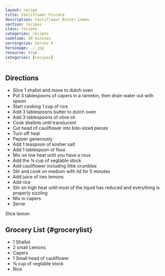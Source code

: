 ```yaml
---
layout: recipe
title: Cauliflower Piccata
description: Cauliflower Butter Lemon
section: recipes
class: recipes
categories: recipes
cooktime: 30 minutes
servingsize: Serves 4
heroimage: ./.jpg
resource: true
categories: [recipes]
---
```


## Directions

* Slice 1 shallot and move to dutch oven
* Put 3 tablespoons of capers in a ramekin, then drain water out with spoon
* Start cooking 1 cup of rice
* Add 3 tablespoons butter to dutch oven
* Add 3 tablespoons of olive oil
* Cook shallots until translucent
* Cut head of cauliflower into bite-sized pieces
* Turn off heat
* Pepper generously
* Add 1 teaspoon of kosher salt
* Add 1 tablespoon of flour
* Mix on low heat until you have a roux
* Add the ¾ cup of vegtable stock
* Add cauliflower including little crumbles
* Stir and cook on medium with lid for 5 minutes
* Add juice of two lemons 
* Add rice
* Stir on high heat until most of the liquid has reduced and everything is properly sizzling
* Mix in capers
* Serve

Slice lemon


## Grocery List {#grocerylist}
<div class="full" id="copygrocerylist" onclick="copyDivToClipboard()" markdown="1">

* 1 Shallot
* 2 small Lemons
* Capers
* 1 Small head of cauliflower
* ¾ cup of vegtable stock
* Rice


</div>
